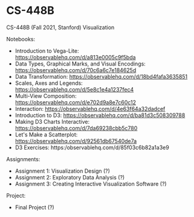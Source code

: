 # CS-448B
CS-448B (Fall 2021, Stanford)
Visualization

Notebooks:
- Introduction to Vega-Lite: https://observablehq.com/d/a813e0005c9f5bda
- Data Types, Graphical Marks, and Visual Encodings: https://observablehq.com/d/70c6a6c7e184625d
- Data Transformation: https://observablehq.com/d/18bd4fafa3635851
- Scales, Axes and Legends: https://observablehq.com/d/5e8c1e4a1237fec4
- Multi-View Composition: https://observablehq.com/d/e702d9a8e7c60c12
- Interaction: https://observablehq.com/d/4e63f64a32dadcef 
- Introduction to D3: https://observablehq.com/d/ba81d3c508309788
- Making D3 Charts Interactive: https://observablehq.com/d/7da69238cbb5c780
- Let's Make a Scatterplot: https://observablehq.com/d/92561db67540de7a
- D3 Exercises: https:/observablehq.com/d/85f03c6b82a1a3e9


Assignments:
- Assignment 1: Visualization Design (?)
- Assignment 2: Exploratory Data Analysis (?)
- Assignment 3: Creating Interactive Visualization Software (?)

Project:
- Final Project (?)
